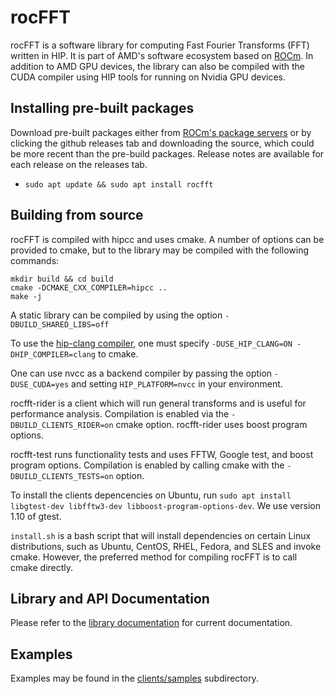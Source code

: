 # rocFFT

rocFFT is a software library for computing Fast Fourier Transforms
(FFT) written in HIP. It is part of AMD's software ecosystem based on
[ROCm][1]. In addition to AMD GPU devices, the library can also be
compiled with the CUDA compiler using HIP tools for running on Nvidia
GPU devices.

## Installing pre-built packages

Download pre-built packages either from [ROCm's package servers][2]
or by clicking the github releases tab and downloading the source,
which could be more recent than the pre-build packages.  Release notes
are available for each release on the releases tab.

* `sudo apt update && sudo apt install rocfft`

## Building from source

rocFFT is compiled with hipcc and uses cmake.  A number of options can
be provided to cmake, but to the library may be compiled with the
following commands:

```
mkdir build && cd build
cmake -DCMAKE_CXX_COMPILER=hipcc .. 
make -j
```

A static library can be compiled by using the option `-DBUILD_SHARED_LIBS=off`

To use the [hip-clang compiler][3], one must specify
`-DUSE_HIP_CLANG=ON -DHIP_COMPILER=clang` to cmake.

One can use nvcc as a backend compiler by passing the option `-DUSE_CUDA=yes`
and setting `HIP_PLATFORM=nvcc` in your environment.


rocfft-rider is a client which will run general transforms and is
useful for performance analysis.  Compilation is enabled via the
`-DBUILD_CLIENTS_RIDER=on` cmake option.  rocfft-rider uses boost
program options.

rocfft-test runs functionality tests and uses FFTW, Google test, and
boost program options.  Compilation is enabled by calling cmake with the
`-DBUILD_CLIENTS_TESTS=on` option.

To install the clients depencencies on Ubuntu, run
`sudo apt install libgtest-dev libfftw3-dev libboost-program-options-dev`.
We use version 1.10 of gtest.

`install.sh` is a bash script that will install dependencies on certain Linux
distributions, such as Ubuntu, CentOS, RHEL, Fedora, and SLES and invoke cmake.
However, the preferred method for compiling rocFFT is to call cmake directly.

## Library and API Documentation

Please refer to the [library documentation][4] for current documentation.

## Examples

Examples may be found in the [clients/samples][5] subdirectory.


[1]: https://github.com/RadeonOpenCompute
[2]: https://rocmdocs.amd.com/en/latest/Installation_Guide/Installation-Guide.html
[3]: https://github.com/ROCm-Developer-Tools/HIP/blob/master/INSTALL.md#hip-clang
[4]: https://rocfft.readthedocs.io/
[5]: clients/samples
